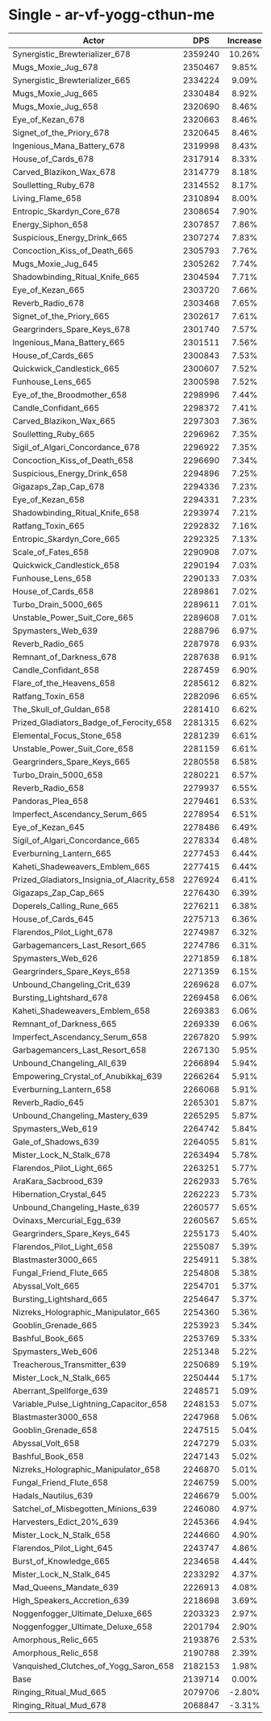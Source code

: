# Single - ar-vf-yogg-cthun-me
| Actor | DPS | Increase |
|---|:---:|:---:|
|Synergistic_Brewterializer_678|2359240|10.26%|
|Mugs_Moxie_Jug_678|2350467|9.85%|
|Synergistic_Brewterializer_665|2334224|9.09%|
|Mugs_Moxie_Jug_665|2330484|8.92%|
|Mugs_Moxie_Jug_658|2320690|8.46%|
|Eye_of_Kezan_678|2320663|8.46%|
|Signet_of_the_Priory_678|2320645|8.46%|
|Ingenious_Mana_Battery_678|2319998|8.43%|
|House_of_Cards_678|2317914|8.33%|
|Carved_Blazikon_Wax_678|2314779|8.18%|
|Soulletting_Ruby_678|2314552|8.17%|
|Living_Flame_658|2310894|8.00%|
|Entropic_Skardyn_Core_678|2308654|7.90%|
|Energy_Siphon_658|2307857|7.86%|
|Suspicious_Energy_Drink_665|2307274|7.83%|
|Concoction_Kiss_of_Death_665|2305793|7.76%|
|Mugs_Moxie_Jug_645|2305262|7.74%|
|Shadowbinding_Ritual_Knife_665|2304594|7.71%|
|Eye_of_Kezan_665|2303720|7.66%|
|Reverb_Radio_678|2303468|7.65%|
|Signet_of_the_Priory_665|2302617|7.61%|
|Geargrinders_Spare_Keys_678|2301740|7.57%|
|Ingenious_Mana_Battery_665|2301511|7.56%|
|House_of_Cards_665|2300843|7.53%|
|Quickwick_Candlestick_665|2300607|7.52%|
|Funhouse_Lens_665|2300598|7.52%|
|Eye_of_the_Broodmother_658|2298996|7.44%|
|Candle_Confidant_665|2298372|7.41%|
|Carved_Blazikon_Wax_665|2297303|7.36%|
|Soulletting_Ruby_665|2296962|7.35%|
|Sigil_of_Algari_Concordance_678|2296922|7.35%|
|Concoction_Kiss_of_Death_658|2296690|7.34%|
|Suspicious_Energy_Drink_658|2294896|7.25%|
|Gigazaps_Zap_Cap_678|2294336|7.23%|
|Eye_of_Kezan_658|2294331|7.23%|
|Shadowbinding_Ritual_Knife_658|2293974|7.21%|
|Ratfang_Toxin_665|2292832|7.16%|
|Entropic_Skardyn_Core_665|2292325|7.13%|
|Scale_of_Fates_658|2290908|7.07%|
|Quickwick_Candlestick_658|2290194|7.03%|
|Funhouse_Lens_658|2290133|7.03%|
|House_of_Cards_658|2289861|7.02%|
|Turbo_Drain_5000_665|2289611|7.01%|
|Unstable_Power_Suit_Core_665|2289608|7.01%|
|Spymasters_Web_639|2288796|6.97%|
|Reverb_Radio_665|2287978|6.93%|
|Remnant_of_Darkness_678|2287638|6.91%|
|Candle_Confidant_658|2287459|6.90%|
|Flare_of_the_Heavens_658|2285612|6.82%|
|Ratfang_Toxin_658|2282096|6.65%|
|The_Skull_of_Guldan_658|2281410|6.62%|
|Prized_Gladiators_Badge_of_Ferocity_658|2281315|6.62%|
|Elemental_Focus_Stone_658|2281239|6.61%|
|Unstable_Power_Suit_Core_658|2281159|6.61%|
|Geargrinders_Spare_Keys_665|2280558|6.58%|
|Turbo_Drain_5000_658|2280221|6.57%|
|Reverb_Radio_658|2279937|6.55%|
|Pandoras_Plea_658|2279461|6.53%|
|Imperfect_Ascendancy_Serum_665|2278954|6.51%|
|Eye_of_Kezan_645|2278486|6.49%|
|Sigil_of_Algari_Concordance_665|2278334|6.48%|
|Everburning_Lantern_665|2277453|6.44%|
|Kaheti_Shadeweavers_Emblem_665|2277415|6.44%|
|Prized_Gladiators_Insignia_of_Alacrity_658|2276924|6.41%|
|Gigazaps_Zap_Cap_665|2276430|6.39%|
|Doperels_Calling_Rune_665|2276211|6.38%|
|House_of_Cards_645|2275713|6.36%|
|Flarendos_Pilot_Light_678|2274987|6.32%|
|Garbagemancers_Last_Resort_665|2274786|6.31%|
|Spymasters_Web_626|2271859|6.18%|
|Geargrinders_Spare_Keys_658|2271359|6.15%|
|Unbound_Changeling_Crit_639|2269628|6.07%|
|Bursting_Lightshard_678|2269458|6.06%|
|Kaheti_Shadeweavers_Emblem_658|2269383|6.06%|
|Remnant_of_Darkness_665|2269339|6.06%|
|Imperfect_Ascendancy_Serum_658|2267820|5.99%|
|Garbagemancers_Last_Resort_658|2267130|5.95%|
|Unbound_Changeling_All_639|2266894|5.94%|
|Empowering_Crystal_of_Anubikkaj_639|2266264|5.91%|
|Everburning_Lantern_658|2266068|5.91%|
|Reverb_Radio_645|2265301|5.87%|
|Unbound_Changeling_Mastery_639|2265295|5.87%|
|Spymasters_Web_619|2264742|5.84%|
|Gale_of_Shadows_639|2264055|5.81%|
|Mister_Lock_N_Stalk_678|2263494|5.78%|
|Flarendos_Pilot_Light_665|2263251|5.77%|
|AraKara_Sacbrood_639|2262933|5.76%|
|Hibernation_Crystal_645|2262223|5.73%|
|Unbound_Changeling_Haste_639|2260577|5.65%|
|Ovinaxs_Mercurial_Egg_639|2260567|5.65%|
|Geargrinders_Spare_Keys_645|2255173|5.40%|
|Flarendos_Pilot_Light_658|2255087|5.39%|
|Blastmaster3000_665|2254911|5.38%|
|Fungal_Friend_Flute_665|2254808|5.38%|
|Abyssal_Volt_665|2254701|5.37%|
|Bursting_Lightshard_665|2254647|5.37%|
|Nizreks_Holographic_Manipulator_665|2254360|5.36%|
|Gooblin_Grenade_665|2253923|5.34%|
|Bashful_Book_665|2253769|5.33%|
|Spymasters_Web_606|2251348|5.22%|
|Treacherous_Transmitter_639|2250689|5.19%|
|Mister_Lock_N_Stalk_665|2250444|5.17%|
|Aberrant_Spellforge_639|2248571|5.09%|
|Variable_Pulse_Lightning_Capacitor_658|2248153|5.07%|
|Blastmaster3000_658|2247968|5.06%|
|Gooblin_Grenade_658|2247515|5.04%|
|Abyssal_Volt_658|2247279|5.03%|
|Bashful_Book_658|2247143|5.02%|
|Nizreks_Holographic_Manipulator_658|2246870|5.01%|
|Fungal_Friend_Flute_658|2246759|5.00%|
|Hadals_Nautilus_639|2246679|5.00%|
|Satchel_of_Misbegotten_Minions_639|2246080|4.97%|
|Harvesters_Edict_20%_639|2245366|4.94%|
|Mister_Lock_N_Stalk_658|2244660|4.90%|
|Flarendos_Pilot_Light_645|2243747|4.86%|
|Burst_of_Knowledge_665|2234658|4.44%|
|Mister_Lock_N_Stalk_645|2233292|4.37%|
|Mad_Queens_Mandate_639|2226913|4.08%|
|High_Speakers_Accretion_639|2218698|3.69%|
|Noggenfogger_Ultimate_Deluxe_665|2203323|2.97%|
|Noggenfogger_Ultimate_Deluxe_658|2201794|2.90%|
|Amorphous_Relic_665|2193876|2.53%|
|Amorphous_Relic_658|2190788|2.39%|
|Vanquished_Clutches_of_Yogg_Saron_658|2182153|1.98%|
|Base|2139714|0.00%|
|Ringing_Ritual_Mud_665|2079706|-2.80%|
|Ringing_Ritual_Mud_678|2068847|-3.31%|
